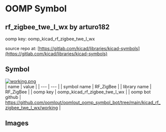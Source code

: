 # OOMP Symbol  
## rf_zigbee_twe_l_wx  by arturo182  
  
oomp key: oomp_kicad_rf_zigbee_twe_l_wx  
  
source repo at: [https://gitlab.com/kicad/libraries/kicad-symbols](https://gitlab.com/kicad/libraries/kicad-symbols)  
## Symbol  
  
[![working.png](working_600.png)](working.png)  
| name | value | 
| --- | --- | 
| symbol name | RF_ZigBee | 
| library name | RF_ZigBee | 
| oomp key | oomp_kicad_rf_zigbee_twe_l_wx | 
| oomp bot github | https://github.com/oomlout/oomlout_oomp_symbol_bot/tree/main/kicad_rf_zigbee_twe_l_wx/working | 
## Images  
